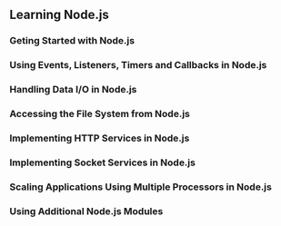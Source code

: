 ## Learning Node.js
### Geting Started with Node.js
### Using Events, Listeners, Timers and Callbacks in Node.js
### Handling Data I/O in Node.js
### Accessing the File System from Node.js
### Implementing HTTP Services in Node.js
### Implementing Socket Services in Node.js
### Scaling Applications Using Multiple Processors in Node.js
### Using Additional Node.js Modules